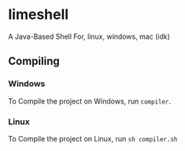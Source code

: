 # limeshell

A Java-Based Shell For, linux, windows, mac (idk)
## Compiling

### Windows

To Compile the project on Windows, run `compiler`.
### Linux

To Compile the project on Linux, run `sh compiler.sh`
